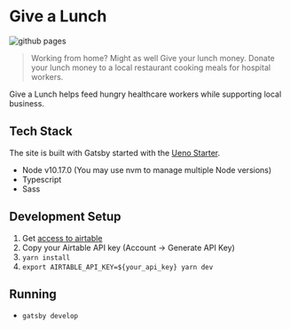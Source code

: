 # Give a Lunch

![github pages](https://github.com/tuntisz/givealunch/workflows/github%20pages/badge.svg?branch=master&event=push)

> Working from home? Might as well Give your lunch money. Donate your lunch money to a local restaurant cooking meals for hospital workers.

Give a Lunch helps feed hungry healthcare workers while supporting local business.

## Tech Stack

The site is built with Gatsby started with the [Ueno Starter](https://www.gatsbyjs.org/starters/ueno-llc/ueno-gatsby-starter/).

- Node v10.17.0 (You may use nvm to manage multiple Node versions)
- Typescript
- Sass

## Development Setup

1. Get [access to airtable](https://airtable.com/invite/l?inviteId=invB6xFse6TbB1BmT&inviteToken=0055f625782dd335f34548c9d6e1ffbc71464e35b1c1549018e10ad9c9b23c47)
2. Copy your Airtable API key (Account -> Generate API Key)
3. `yarn install`
4. `export AIRTABLE_API_KEY=${your_api_key} yarn dev`

## Running

- `gatsby develop`
